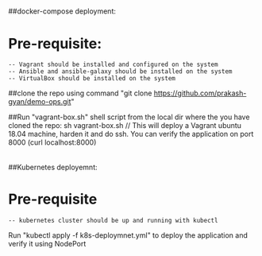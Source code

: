 #####
##docker-compose deployment:
# Pre-requisite:
	-- Vagrant should be installed and configured on the system
	-- Ansible and ansible-galaxy should be installed on the system
	-- VirtualBox should be installed on the system

##clone the repo using command "git clone https://github.com/prakash-gyan/demo-ops.git"

##Run "vagrant-box.sh" shell script from the local dir where the you have cloned the repo:
  sh vagrant-box.sh  // This will deploy a Vagrant ubuntu 18.04 machine, harden it and do ssh. You can verify the application on 			port 8000 (curl localhost:8000)

######
##Kubernetes deployemnt:
# Pre-requisite
	-- kubernetes cluster should be up and running with kubectl
   Run "kubectl apply -f k8s-deploymnet.yml" to deploy the application and verify it using NodePort
